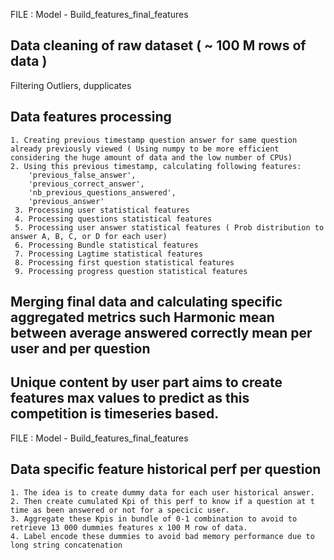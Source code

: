 

FILE : Model - Build_features_final_features

## Data cleaning of raw dataset (  ~ 100 M rows of data )
Filtering Outliers, dupplicates

## Data features processing
    1. Creating previous timestamp question answer for same question already previously viewed ( Using numpy to be more efficient considering the huge amount of data and the low number of CPUs)
    2. Using this previous timestamp, calculating following features: 
        'previous_false_answer',
        'previous_correct_answer',
        'nb_previous_questions_answered',
        'previous_answer'
     3. Processing user statistical features
     4. Processing questions statistical features
     5. Processing user answer statistical features ( Prob distribution to answer A, B, C, or D for each user)
     6. Processing Bundle statistical features
     7. Processing Lagtime statistical features
     8. Processing first question statistical features
     9. Processing progress question statistical features

  ## Merging final data and calculating specific aggregated metrics such Harmonic mean between average answered correctly mean per user and per question

  ## Unique content by user part aims to create features max values to predict as this competition is timeseries based.

FILE : Model - Build_features_final_features

## Data specific feature historical perf per question
	1. The idea is to create dummy data for each user historical answer.
	2. Then create cumulated Kpi of this perf to know if a question at t time as been answered or not for a specicic user.
	3. Aggregate these Kpis in bundle of 0-1 combination to avoid to retrieve 13 000 dummies features x 100 M row of data.
	4. Label encode these dummies to avoid bad memory performance due to long string concatenation
